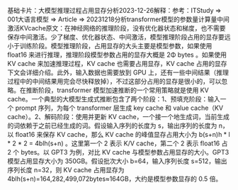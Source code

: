 

基础卡片：大模型推理过程占用显存分析2023-12-26解释：参考：ITStudy => 001大语言模型 => Article => 20231218分析transformer模型的参数量计算量中间激活KVcache原文：在神经网络的推理阶段，没有优化器状态和梯度，也不需要保存中间激活。少了梯度、优化器状态、中间激活，模型推理阶段占用的显存要远小于训练阶段。模型推理阶段，占用显存的大头主要是模型参数，如果使用 float16 来进行推理，推理阶段模型参数占用的显存大概是 2Φ bytes 。如果使用 KV cache 来加速推理过程，KV cache 也需要占用显存，KV cache 占用的显存下文会详细介绍。此外，输入数据也需要放到 GPU 上，还有一些中间结果（推理过程中的中间结果用完会尽快释放掉），不过这部分占用的显存是很小的，可以忽略。在推断阶段，transformer 模型加速推断的一个常用策略就是使用 KV cache。一个典型的大模型生成式推断包含了两个阶段：1、预填充阶段：输入一个 prompt 序列，为每个 transformer 层生成 key cache 和 value cache（KV cache）。2、解码阶段：使用并更新 KV cache，一个接一个地生成词，当前生成的词依赖于之前已经生成的词。假设输入序列的长度为 s，输出序列的长度为 n，以 float16 来保存 KV cache，那么 KV cache 的峰值显存占用大小为 b(s+n)h * l * 2 * 2 = 4blh(s+n) 。这里第一个 2 表示 K/V cache，第二个 2 表示 float16 占 2 个 bytes。以 GPT3 为例，对比 KV cache 与模型参数占用显存的大小。GPT3 模型占用显存大小为 350GB。假设批次大小 b=64，输入序列长度 s=512，输出序列长度 n=32，则 KV cache 占用显存为 4blh(s+n)=164,282,499,072bytes≈164GB，大约是模型参数显存的 0.5 倍。